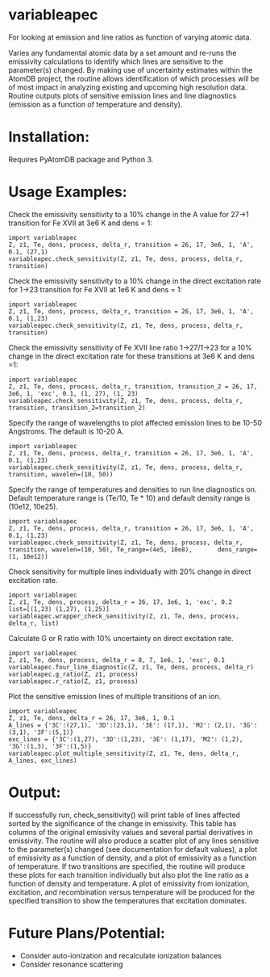 # variableapec
For looking at emission and line ratios as function of varying atomic data.

Varies any fundamental atomic data by a set amount and re-runs the emissivity calculations to identify which lines are sensitive to the parameter(s) changed. By making use of uncertainty estimates within the AtomDB project, the routine allows identification of which processes will be of most impact in analyzing existing and upcoming high resolution data. Routine outputs plots of sensitive emission lines and line diagnostics (emission as a function of temperature and density).

Installation:
============
Requires PyAtomDB package and Python 3.

Usage Examples:
==============
Check the emissivity sensitivity to a 10% change in the A value for 27->1 transition for Fe XVII at 3e6 K and dens = 1:

	import variableapec
	Z, z1, Te, dens, process, delta_r, transition = 26, 17, 3e6, 1, 'A', 0.1, (27,1)
	variableapec.check_sensitivity(Z, z1, Te, dens, process, delta_r, transition)

Check the emissivity sensitivity to a 10% change in the direct excitation rate for 1->23 transition for Fe XVII at 1e6 K and dens = 1:

	import variableapec
	Z, z1, Te, dens, process, delta_r, transition = 26, 17, 3e6, 1, 'A', 0.1, (1,23)
	variableapec.check_sensitivity(Z, z1, Te, dens, process, delta_r, transition)

Check the emissivity sensitivity of Fe XVII line ratio 1->27/1->23 for a 10% change in the direct excitation rate for these transitions at 3e6 K and dens =1:

	import variableapec
	Z, z1, Te, dens, process, delta_r, transition, transition_2 = 26, 17, 3e6, 1, 'exc', 0.1, (1, 27), (1, 23)
	variableapec.check_sensitivity(Z, z1, Te, dens, process, delta_r, transition, transition_2=transition_2)

Specify the range of wavelengths to plot affected emission lines to be 10-50 Angstroms. The default is 10-20 A.
	
	import variableapec
	Z, z1, Te, dens, process, delta_r, transition = 26, 17, 3e6, 1, 'A', 0.1, (1,23)
	variableapec.check_sensitivity(Z, z1, Te, dens, process, delta_r, transition, wavelen=(10, 50))
	
Specify the range of temperatures and densities to run line diagnostics on. Default temperature range is (Te/10, Te * 10) and default density range is (10e12, 10e25). 
	
	import variableapec
	Z, z1, Te, dens, process, delta_r, transition = 26, 17, 3e6, 1, 'A', 0.1, (1,23)
	variableapec.check_sensitivity(Z, z1, Te, dens, process, delta_r, transition, wavelen=(10, 50), Te_range=(4e5, 10e8), 		dens_range=(1, 10e12))
	
Check sensitivity for multiple lines individually with 20% change in direct excitation rate.
	
	import variableapec
	Z, z1, Te, dens, process, delta_r = 26, 17, 3e6, 1, 'exc', 0.2
	list=[(1,23) (1,27), (1,25)]
	variableapec.wrapper_check_sensitivity(Z, z1, Te, dens, process, delta_r, list)
	
Calculate G or R ratio with 10% uncertainty on direct excitation rate.
	
	import variableapec
	Z, z1, Te, dens, process, delta_r = 8, 7, 1e6, 1, 'exc', 0.1
	variableapec.four_line_diagnostic(Z, z1, Te, dens, process, delta_r)
	variableapec.g_ratio(Z, z1, process)
	variableapec.r_ratio(Z, z1, process)
	
Plot the sensitive emission lines of multiple transitions of an ion.
	
	import variableapec
	Z, z1, Te, dens, delta_r = 26, 17, 3e6, 1, 0.1
	A_lines = {'3C':(27,1), '3D':(23,1), '3E': (17,1), 'M2': (2,1), '3G':(3,1), '3F':(5,1)}
	exc_lines = {'3C':(1,27), '3D':(1,23), '3E': (1,17), 'M2': (1,2), '3G':(1,3), '3F':(1,5)}
	variableapec.plot_multiple_sensitivity(Z, z1, Te, dens, delta_r, A_lines, exc_lines)

	
	
Output:
=========
If successfully run, check_sensitivity() will print table of lines affected sorted by the significance of the change in emissivity. This table has columns of the original emissivity values and several partial derivatives in emissivity. The routine will also produce a scatter plot of any lines sensitive to the parameter(s) changed (see documentation for default values), a plot of emissivity as a function of density, and a plot of emissivity as a function of temperature. If two transitions are specified, the routine will produce these plots for each transition individually but also plot the line ratio as a function of density and temperature. A plot of emissivity from ionization, excitation, and recombination versus temperature will be produced for the specified transition to show the temperatures that excitation dominates. 

Future Plans/Potential:
=================
- Consider auto-ionization and recalculate ionization balances
- Consider resonance scattering
